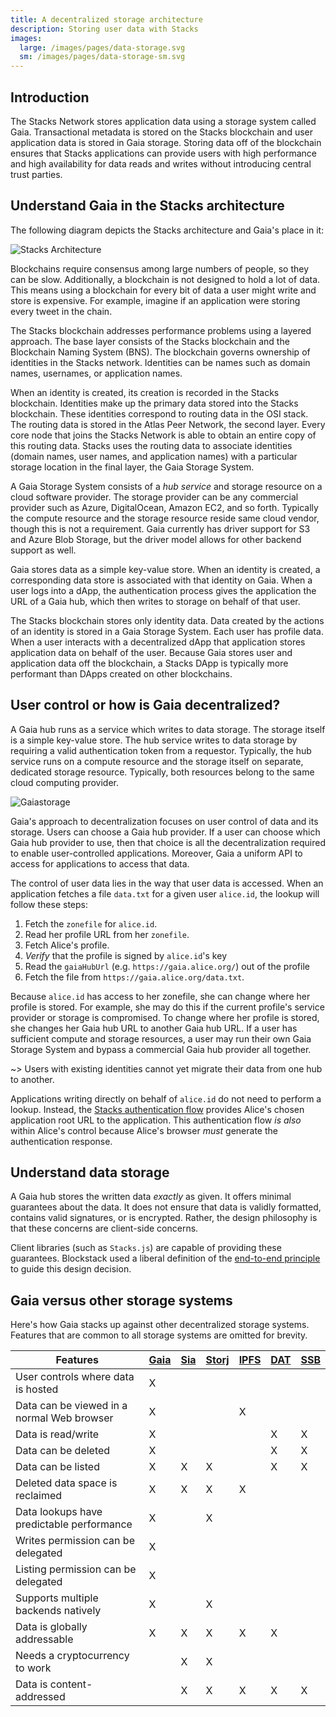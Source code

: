 ```yaml
---
title: A decentralized storage architecture
description: Storing user data with Stacks
images:
  large: /images/pages/data-storage.svg
  sm: /images/pages/data-storage-sm.svg
---
```


## Introduction

The Stacks Network stores application data using a storage system called
Gaia. Transactional metadata is stored on the Stacks blockchain and user
application data is stored in Gaia storage. Storing data off of the blockchain
ensures that Stacks applications can provide users with high performance and
high availability for data reads and writes without introducing central trust
parties.

## Understand Gaia in the Stacks architecture

The following diagram depicts the Stacks architecture and Gaia's place in it:

![Stacks Architecture](/images/architecture.png)

Blockchains require consensus among large numbers of people, so they can be slow. Additionally, a blockchain is not designed to hold a lot of data. This means using a blockchain for every bit of data a user might write and store is expensive. For example, imagine if an application were storing every tweet in the chain.

The Stacks blockchain addresses performance problems using a layered approach. The base layer consists of the Stacks blockchain and the Blockchain Naming System (BNS). The blockchain governs ownership of identities in the Stacks network. Identities can be names such as domain names, usernames, or application names.

When an identity is created, its creation is recorded in the Stacks blockchain. Identities make up the primary data stored into the Stacks blockchain. These identities correspond to routing data in the OSI stack. The routing data is stored in the Atlas Peer Network, the second layer. Every core node that joins the Stacks Network is able to obtain an entire copy of this routing data. Stacks uses the routing data to associate identities (domain names, user names, and application names) with a particular storage location in the final layer, the Gaia Storage System.

A Gaia Storage System consists of a _hub service_ and storage resource on a cloud software provider. The storage provider can be any commercial provider such as Azure, DigitalOcean, Amazon EC2, and so forth. Typically the compute resource and the storage resource reside same cloud vendor, though this is not a requirement. Gaia currently has driver support for S3 and Azure Blob Storage, but the driver model allows for other backend support as well.

Gaia stores data as a simple key-value store. When an identity is created, a corresponding data store is associated with that identity on Gaia. When a user logs into a dApp,
the authentication process gives the application the URL of a Gaia hub, which
then writes to storage on behalf of that user.

The Stacks blockchain stores only identity data. Data created by the actions of an identity is stored in a Gaia Storage System. Each user has profile data. When a user interacts with a decentralized dApp that application stores application data on behalf of the user. Because Gaia stores user and application data off the blockchain, a Stacks DApp is typically more performant than DApps created on other blockchains.

## User control or how is Gaia decentralized?

A Gaia hub runs as a service which writes to data storage. The storage itself is a simple key-value store. The hub service
writes to data storage by requiring a valid authentication token from a requestor. Typically, the hub service runs on a compute resource and the storage itself on separate, dedicated storage resource. Typically, both resources belong to the same cloud computing provider.

![Gaiastorage](/images/gaia-storage.png)

Gaia's approach to decentralization focuses on user control of data and its storage. Users can choose a Gaia hub provider. If a user can choose which Gaia hub provider to use, then that choice is all the decentralization required to enable user-controlled applications. Moreover, Gaia a uniform API to access for applications to access that data.

The control of user data lies in the way that user data is accessed. When an application fetches a file `data.txt` for a given user `alice.id`, the lookup will follow these steps:

1. Fetch the `zonefile` for `alice.id`.
2. Read her profile URL from her `zonefile`.
3. Fetch Alice's profile.
4. _Verify_ that the profile is signed by `alice.id`'s key
5. Read the `gaiaHubUrl` (e.g. `https://gaia.alice.org/`) out of the profile
6. Fetch the file from `https://gaia.alice.org/data.txt`.

Because `alice.id` has access to her zonefile, she can change where her profile is stored. For example, she may do this if the current profile's service provider or storage is compromised. To change where her profile is stored, she changes her Gaia hub URL to another Gaia hub URL. If a user has sufficient compute and storage resources, a user may run their own Gaia Storage System and bypass a commercial Gaia hub provider all together.

~> Users with existing identities cannot yet migrate their data from one hub to another.

Applications writing directly on behalf of `alice.id` do not need to perform a lookup. Instead, the [Stacks authentication flow](http://blockstack.github.io/stacks.js/index.html) provides Alice's chosen application root URL to the application. This authentication flow _is also_ within Alice's control because Alice's browser _must_ generate the authentication response.

## Understand data storage

A Gaia hub stores the written data _exactly_ as given. It offers minimal guarantees about the data. It does not ensure that data is validly formatted, contains valid signatures, or is encrypted. Rather, the design philosophy is that these concerns are client-side concerns.

Client libraries (such as `Stacks.js`) are capable of providing these guarantees. Blockstack used a liberal definition of the [end-to-end principle](https://en.wikipedia.org/wiki/End-to-end_principle) to guide this design decision.

## Gaia versus other storage systems

Here's how Gaia stacks up against other decentralized storage systems. Features
that are common to all storage systems are omitted for brevity.

| Features                                   | [Gaia](https://github.com/blockstack/gaia) | [Sia](https://sia.tech/) | [Storj](https://storj.io/) | [IPFS](https://ipfs.io/) | [DAT](https://datproject.org/) | [SSB](https://www.scuttlebutt.nz/) |
| ------------------------------------------ | ------------------------------------------ | ------------------------ | -------------------------- | ------------------------ | ------------------------------ | ---------------------------------- |
| User controls where data is hosted         | X                                          |                          |                            |                          |                                |                                    |
| Data can be viewed in a normal Web browser | X                                          |                          |                            | X                        |                                |                                    |
| Data is read/write                         | X                                          |                          |                            |                          | X                              | X                                  |
| Data can be deleted                        | X                                          |                          |                            |                          | X                              | X                                  |
| Data can be listed                         | X                                          | X                        | X                          |                          | X                              | X                                  |
| Deleted data space is reclaimed            | X                                          | X                        | X                          | X                        |                                |                                    |
| Data lookups have predictable performance  | X                                          |                          | X                          |                          |                                |                                    |
| Writes permission can be delegated         | X                                          |                          |                            |                          |                                |                                    |
| Listing permission can be delegated        | X                                          |                          |                            |                          |                                |                                    |
| Supports multiple backends natively        | X                                          |                          | X                          |                          |                                |                                    |
| Data is globally addressable               | X                                          | X                        | X                          | X                        | X                              |                                    |
| Needs a cryptocurrency to work             |                                            | X                        | X                          |                          |                                |                                    |
| Data is content-addressed                  |                                            | X                        | X                          | X                        | X                              | X                                  |
